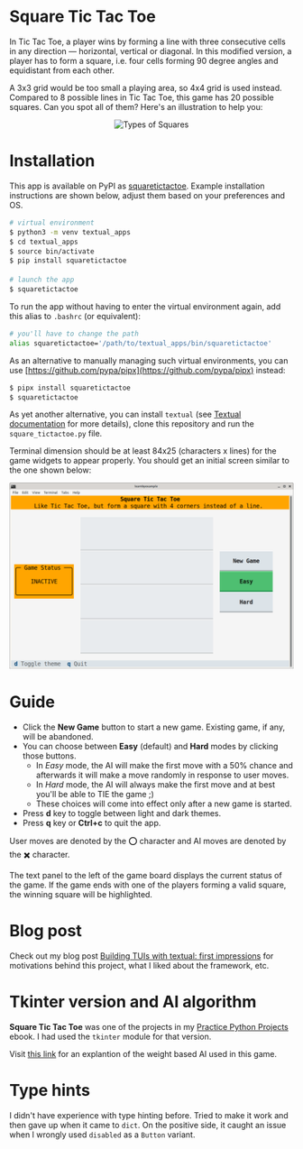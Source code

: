 # Square Tic Tac Toe

In Tic Tac Toe, a player wins by forming a line with three consecutive cells in any direction — horizontal, vertical or diagonal. In this modified version, a player has to form a square, i.e. four cells forming 90 degree angles and equidistant from each other.

A 3x3 grid would be too small a playing area, so 4x4 grid is used instead. Compared to 8 possible lines in Tic Tac Toe, this game has 20 possible squares. Can you spot all of them? Here's an illustration to help you:

<p align="center"><img src="https://learnbyexample.github.io/practice_python_projects/images/square_tic_tac_toe/types_of_squares.png" alt="Types of Squares" /></p>

# Installation

This app is available on PyPI as [squaretictactoe](https://pypi.org/project/squaretictactoe/). Example installation instructions are shown below, adjust them based on your preferences and OS.

```bash
# virtual environment
$ python3 -m venv textual_apps
$ cd textual_apps
$ source bin/activate
$ pip install squaretictactoe

# launch the app
$ squaretictactoe
```

To run the app without having to enter the virtual environment again, add this alias to `.bashrc` (or equivalent):

```bash
# you'll have to change the path
alias squaretictactoe='/path/to/textual_apps/bin/squaretictactoe'
```

As an alternative to manually managing such virtual environments, you can use [https://github.com/pypa/pipx](https://github.com/pypa/pipx) instead:

```bash
$ pipx install squaretictactoe
$ squaretictactoe
```

As yet another alternative, you can install `textual` (see [Textual documentation](https://textual.textualize.io/getting_started/) for more details), clone this repository and run the `square_tictactoe.py` file.

Terminal dimension should be at least 84x25 (characters x lines) for the game widgets to appear properly. You should get an initial screen similar to the one shown below:

<p align="center"><img src="./square_tictactoe.png" alt="Square Tic Tac Toe initial screen" /></p>

# Guide

* Click the **New Game** button to start a new game. Existing game, if any, will be abandoned.
* You can choose between **Easy** (default) and **Hard** modes by clicking those buttons.
    * In *Easy* mode, the AI will make the first move with a 50% chance and afterwards it will make a move randomly in response to user moves.
    * In *Hard* mode, the AI will always make the first move and at best you'll be able to TIE the game ;)
    * These choices will come into effect only after a new game is started.
* Press **d** key to toggle between light and dark themes.
* Press **q** key or **Ctrl+c** to quit the app.

User moves are denoted by the ⭕️ character and AI moves are denoted by the ✖️  character.

The text panel to the left of the game board displays the current status of the game. If the game ends with one of the players forming a valid square, the winning square will be highlighted.

# Blog post

Check out my blog post [Building TUIs with textual: first impressions](https://learnbyexample.github.io/textual-first-impressions/) for motivations behind this project, what I liked about the framework, etc.

# Tkinter version and AI algorithm

**Square Tic Tac Toe** was one of the projects in my [Practice Python Projects](https://github.com/learnbyexample/practice_python_projects) ebook. I had used the `tkinter` module for that version.

Visit [this link](https://learnbyexample.github.io/practice_python_projects/square_tic_tac_toe/square_tic_tac_toe_ai.html#weight-based-algorithm) for an explantion of the weight based AI used in this game.

# Type hints

I didn't have experience with type hinting before. Tried to make it work and then gave up when it came to `dict`. On the positive side, it caught an issue when I wrongly used `disabled` as a `Button` variant.

